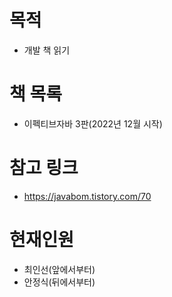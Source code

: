 # 목적
- 개발 책 읽기

# 책 목록
- 이펙티브자바 3판(2022년 12월 시작)

# 참고 링크
- https://javabom.tistory.com/70

# 현재인원
- 최인선(앞에서부터)
- 안정식(뒤에서부터)
